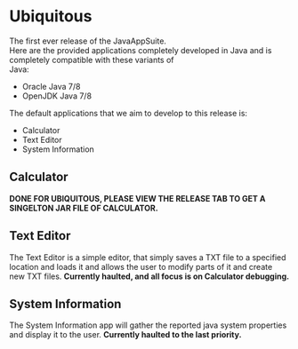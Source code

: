 # Ubiquitous
The first ever release of the JavaAppSuite.  
Here are the provided applications completely developed in Java and is completely compatible with these variants of  
Java:
- Oracle Java 7/8
- OpenJDK Java 7/8
  
The default applications that we aim to develop to this release is:  
- Calculator
- Text Editor
- System Information

## Calculator
**DONE FOR UBIQUITOUS, PLEASE VIEW THE RELEASE TAB TO GET A SINGELTON JAR FILE OF CALCULATOR.**
   
## Text Editor
The Text Editor is a simple editor, that simply saves a TXT file to a specified location and loads it and allows the user to modify parts of it and create new TXT files. **Currently haulted, and all focus is on Calculator debugging.**
   
## System Information
The System Information app will gather the reported java system properties and display it to the user. **Currently haulted to the last priority.**

